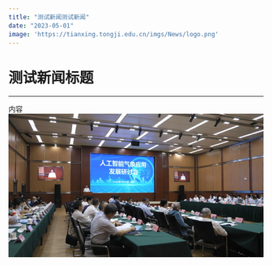 ```yaml
---
title: "测试新闻测试新闻"
date: "2023-05-01"
image: 'https://tianxing.tongji.edu.cn/imgs/News/logo.png'
---
```


# 测试新闻标题
___
内容
![这是图片](../assets/new2_img1.png)